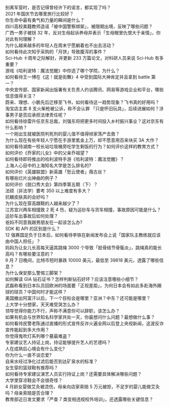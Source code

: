 别离军营时，是否记得曾经许下的诺言，都实现了吗？  
2021 年国庆节去哪里旅行比较好？  
你生命中最有勇气和力量的瞬间是什么？  
四川高校美籍教师造谣「被中国警察绑架」，被限期出境，反映了哪些问题？  
广西一男子被拐 32 年，反对生母起诉养母并表示「生母眼里仇恨大于亲情」，你对此有何理解？  
为什么越来越多的年轻人在周末宁愿躺着也不出去活动？  
如何看待此次知乎采购的「月饼」导致腹泻的事件？  
Sci-Hub 十周年之际解封，并更新 233 万篇论文，对科研人员来说 Sci-Hub 有多重要？  
游戏《哈利波特：魔法觉醒》中你选了哪个学院，为什么？  
如何看待王一博在《这！就是街舞》4 中受到国际大神肯定并且拿到 battle 第一？  
中央宣传部、国家新闻出版署有关负责人约谈腾讯、网易等游戏企业和平台，哪些信息值得关注？  
蔚来、理想、小鹏先后迁移至飞书，如何看待这一趋势现象？飞书真的好用吗？  
淘宝店主卖 8 支火柴枪被公诉，称不会认罪 「只是怀旧玩具」，后续进展如何？涉事男子是否应承担法律责任呢？  
如何看待徐雷升任京东总裁，刘强东将把更多时间投入乡村振兴事业？这对京东有什么影响？  
一个刚出生就被医院判死刑的婴儿值不值得倾家荡产去救？  
为什么现在有些年轻人宁愿在手游里氪金上万，却不愿意用百来块买 3A 大作？  
如何看待湖南一校长站垃圾桶旁吃学生剩饭的行为？如何评价这样的教育方式？  
如何评价《乔家的儿女》中的父亲乔祖望？  
如何看待即将推出的哈利波特手游《哈利波特：魔法觉醒》？  
上海人心目中的上海知名大学是怎么排名的?  
如何评价《英雄联盟》新英雄「愁云使者」薇古丝？  
有哪些烂片出神曲的例子？  
如何评价《脱口秀大会》第四季第五期（下）？  
法硕（非法学）要考 350 以上难度有多大？  
抗糖皮肤真的会好吗？  
为什么现在穿高跟鞋的人越来越少了？  
江苏宜兴两车相撞致 2 死 4 伤，疑为运钞车与货车相撞，事故原因可能是什么？运钞车出事故后如何处理？  
爸妈不同意我跟男朋友在一起该怎么办?  
SDK 和 API 的区别是什么？  
12 强赛国足负于日本后，如何看待李铁在新闻发布会上说「国家队主教练就应该由中国人担任」？  
妈妈为让女儿长高每天逼其跳绳 3000 个导致「胫骨结节骨骺炎」，跳绳真的能长高吗？有哪些要注意的？  
9 月 7 日晚间，比特币短时暴跌 10000 美元，最低至  39818 美元，透露了哪些信息？  
为什么保安那么警惕三脚架？  
如何解读 GIA 钻石证书？怎样判断钻石好坏？应该注意哪些小细节？  
武磊称看到日本队员回欧洲的场面要「正视差距」，为何日本会有如此多赴海外踢球的球员？中国何时才能这样？  
美国撤出阿富汗以后，下一个目标会是哪里？亚洲？中东？还可能是哪里？  
上大学十分想家，天天难受哭怎么办？  
领导觉得你能力不行，声称不满意你可以辞职，该怎么办？  
如果有机会与世界知名科学家共处一天，你最想问什么问题？最想做什么事？  
如何看待民警老陈通过直播的形式宣传反诈火遍全网以后登上央视新闻，这波反诈宣传能起到多大作用？  
你觉得鬼吹灯系列哪个墓最难盗？  
专家建议艺人持证上岗，持证能够提升艺人的艺德吗？  
人在成熟后心境会有什么变化?  
你为什么一直不谈恋爱?  
自来水经过净化过滤后能否到达矿泉水的标准？  
女生穿的篮球鞋有推荐吗？  
如何看待专家建议演艺人员实行持证上岗？还需要具体解决哪些问题？  
大学里穿凉鞋会不会很奇怪？  
4 月龄女婴做艾灸被烫伤，母亲向店家索赔 5 万元被拒，不足岁的婴儿能做艾灸吗？母亲索赔是否合理？  
教育部近日发文要求「严查 7 类变相违规校外培训」，还透露哪些关键信息？  
